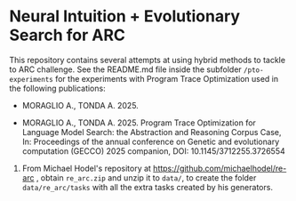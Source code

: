 # Neural Intuition + Evolutionary Search for ARC
This repository contains several attempts at using hybrid methods to tackle to ARC challenge. See the README.md file inside the subfolder `/pto-experiments` for the experiments with Program Trace Optimization used in the following publications:

- MORAGLIO A., TONDA A. 2025. 

- MORAGLIO A., TONDA A. 2025. Program Trace Optimization for Language Model Search: the Abstraction and Reasoning Corpus Case, In: Proceedings of the annual conference on Genetic and evolutionary computation (GECCO) 2025 companion, DOI: 10.1145/3712255.3726554

<!-- ## Setup instructions
We are relying upon code created by other people that does not make much sense to keep under version control. For this reason, at the moment the code in the repository starts from the assumption that a `local/` unversioned folder exists, containing other scripts we might need, for example Michale Holdel's DSL and verifiers for the ARC training tasks. So, after cloning this repository:
<!-- 1. Clone or download Hodel's repository at https://github.com/michaelhodel/re-arc to `local/` so that the root folder for the repository is `local/re-arc`
2. Clone or download Chollet's repository at... (maybe not needed?) -->
1. From Michael Hodel's repository at https://github.com/michaelhodel/re-arc , obtain `re_arc.zip` and unzip it to `data/`, to create the folder `data/re_arc/tasks` with all the extra tasks created by his generators.
